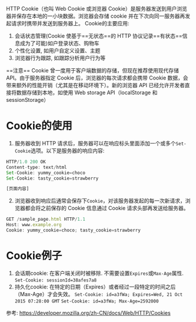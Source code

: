 
HTTP Cookie（也叫 Web Cookie 或浏览器 Cookie）是服务器发送到用户浏览器并保存在本地的一小块数据。浏览器会存储 cookie 并在下次向同一服务器再发起请求时携带并发送到服务器上。
Cookie的主要应用:
1. 会话状态管理(Cookie 使基于==无状态==的 HTTP 协议记录==有状态==信息成为了可能)如户登录状态、购物车
2. 个性化设置, 如用户自定义设置、主题
3. 浏览器行为跟踪, 如跟踪分析用户行为等



==注意==
Cookie 曾一度用于客户端数据的存储，但现在推荐使用现代存储 API。由于服务器指定 Cookie 后，浏览器的每次请求都会携带 Cookie 数据，会带来额外的性能开销（尤其是在移动环境下）。新的浏览器 API 已经允许开发者直接将数据存储到本地，如使用 Web storage API（localStorage 和 sessionStorage）


# Cookie的使用
1. 服务器收到 HTTP 请求后，服务器可以在响应标头里面添加一个或多个`Set-Cookie`选项。以下是服务器的响应内容:

```js
HTTP/1.0 200 OK
Content-type: text/html
Set-Cookie: yummy_cookie=choco
Set-Cookie: tasty_cookie=strawberry

[页面内容]
```

2. 浏览器收到响应后通常会保存下`Cookie`，对该服务器发起的每一次新请求，浏览器都会将之前保存的 Cookie 信息通过 Cookie 请求头部再发送给服务器。


```js
GET /sample_page.html HTTP/1.1
Host: www.example.org
Cookie: yummy_cookie=choco; tasty_cookie=strawberry
```


# Cookie例子
1. 会话期cookie: 在客户端关闭时被移除. 不需要设置`Expires`或`Max-Age`属性.
`Set-Cookie: sessionId=38afes7a8`
2. 持久化cookie: 在特定的日期（Expires）或者经过一段特定的时间之后（Max-Age）才会失效。
`Set-Cookie: id=a3fWa; Expires=Wed, 21 Oct 2015 07:28:00 GMT`
`Set-Cookie: id=a3fWa; Max-Age=2592000`


参考:
https://developer.mozilla.org/zh-CN/docs/Web/HTTP/Cookies


